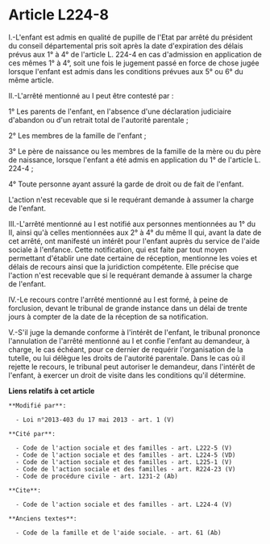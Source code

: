 # Article L224-8

I.-L'enfant est admis en qualité de pupille de l'Etat par arrêté du président du conseil départemental pris soit après la
date d'expiration des délais prévus aux 1° à 4° de l'article L. 224-4 en cas d'admission en application de ces mêmes 1° à 4°,
soit une fois le jugement passé en force de chose jugée lorsque l'enfant est admis dans les conditions prévues aux 5° ou 6°
du même article. 

II.-L'arrêté mentionné au I peut être contesté par : 

1° Les parents de l'enfant, en l'absence d'une déclaration judiciaire d'abandon ou d'un retrait total de l'autorité
parentale ; 

2° Les membres de la famille de l'enfant ; 

3° Le père de naissance ou les membres de la famille de la mère ou du père de naissance, lorsque l'enfant a été admis en
application du 1° de l'article L. 224-4 ; 

4° Toute personne ayant assuré la garde de droit ou de fait de l'enfant. 

L'action n'est recevable que si le requérant demande à assumer la charge de l'enfant. 

III.-L'arrêté mentionné au I est notifié aux personnes mentionnées au 1° du II, ainsi qu'à celles mentionnées aux 2° à 4° du
même II qui, avant la date de cet arrêté, ont manifesté un intérêt pour l'enfant auprès du service de l'aide sociale à
l'enfance. Cette notification, qui est faite par tout moyen permettant d'établir une date certaine de réception, mentionne
les voies et délais de recours ainsi que la juridiction compétente. Elle précise que l'action n'est recevable que si le
requérant demande à assumer la charge de l'enfant. 

IV.-Le recours contre l'arrêté mentionné au I est formé, à peine de forclusion, devant le tribunal de grande instance dans un
délai de trente jours à compter de la date de la réception de sa notification. 

V.-S'il juge la demande conforme à l'intérêt de l'enfant, le tribunal prononce l'annulation de l'arrêté mentionné au I et
confie l'enfant au demandeur, à charge, le cas échéant, pour ce dernier de requérir l'organisation de la tutelle, ou lui
délègue les droits de l'autorité parentale. Dans le cas où il rejette le recours, le tribunal peut autoriser le demandeur,
dans l'intérêt de l'enfant, à exercer un droit de visite dans les conditions qu'il détermine.

**Liens relatifs à cet article**

	**Modifié par**:

	  - Loi n°2013-403 du 17 mai 2013 - art. 1 (V)

	**Cité par**:

	  - Code de l'action sociale et des familles - art. L222-5 (V)
	  - Code de l'action sociale et des familles - art. L224-5 (VD)
	  - Code de l'action sociale et des familles - art. L225-1 (V)
	  - Code de l'action sociale et des familles - art. R224-23 (V)
	  - Code de procédure civile - art. 1231-2 (Ab)

	**Cite**:

	  - Code de l'action sociale et des familles - art. L224-4 (V)

	**Anciens textes**:

	  - Code de la famille et de l'aide sociale. - art. 61 (Ab)
